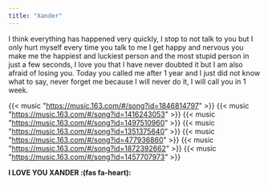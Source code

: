 ```yaml
---
title: "Xander"
---
```

I think everything has happened very quickly, I stop to not talk to you but I only hurt myself every time you talk to me I get happy and nervous you make me the happiest and luckiest person and the most stupid person in just a few seconds, I love you that I have never doubted it but I am also afraid of losing you. Today you called me after 1 year and I just did not know what to say, never forget me because I will never do it, I will call you in 1 week.

{{< music "https://music.163.com/#/song?id=1846814797" >}}
{{< music "https://music.163.com/#/song?id=1416243053" >}}
{{< music "https://music.163.com/#/song?id=1497510960" >}}
{{< music "https://music.163.com/#/song?id=1351375640" >}}
{{< music "https://music.163.com/#/song?id=477936860" >}}
{{< music "https://music.163.com/#/song?id=1872392662" >}}
{{< music "https://music.163.com/#/song?id=1457707973" >}}

**I LOVE YOU XANDER :(fas fa-heart):**